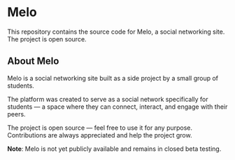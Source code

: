 # Melo
This repository contains the source code for Melo, a social networking site. The project is open source.

## About Melo

Melo is a social networking site built as a side project by a small group of students.

The platform was created to serve as a social network specifically for students — a space where they can connect, interact, and engage with their peers.

The project is open source — feel free to use it for any purpose. Contributions are always appreciated and help the project grow.

__Note__: Melo is not yet publicly available and remains in closed beta testing.
